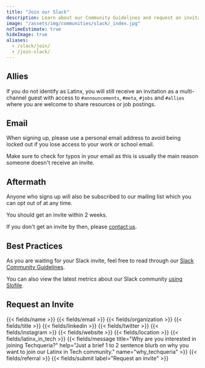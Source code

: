 ```yaml
---
title: "Join our Slack"
description: Learn about our Community Guidelines and request an invitation to our Slack community.
image: "/assets/img/communities/slack/_index.jpg"
noTimeEstimate: true
hideImage: true
aliases:
  - /slack/join/
  - /join-slack/
---
```


## Allies

If you do not identify as Latinx, you will still receive an invitation as a multi-channel guest with access to `#announcements`, `#meta`, `#jobs` and `#allies` where you are welcome to share resources or job postings.

## Email

When signing up, please use a personal email address to avoid being locked out if you lose access to your work or school email.

Make sure to check for typos in your email as this is usually the main reason someone doesn't receive an invite.

## Aftermath

Anyone who signs up will also be subscribed to our mailing list which you can opt out of at any time.

You should get an invite within 2 weeks.

If you don't get an invite by then, please [contact us](/contact).

## Best Practices

As you are waiting for your Slack invite, feel free to read through our [Slack Community Guidelines](/slack/community-guidelines/).

You can also view the latest metrics about our Slack community [using Slofile](https://slofile.com/slack/techqueria).

## Request an Invite

<form name="Speak" method="POST" data-netlify-recaptcha="true" data-netlify="true" class="form--centered" action="/success/">
  <input type="hidden" aria-label="Subject" name="_subject" value="Techqueria - Become a Speaker">
  {{< fields/name >}}
  {{< fields/email >}}
  {{< fields/organization >}}
  {{< fields/title >}}
  {{< fields/linkedin >}}
  {{< fields/twitter >}}
  {{< fields/instagram >}}
  {{< fields/website >}}
  {{< fields/location >}}
  {{< fields/latinx_in_tech >}}
  {{< fields/message title="Why are you interested in joining Techqueria?" help="Just a brief 1 to 2 sentence blurb on why you want to join our Latinx in Tech community." name="why_techqueria" >}}
  {{< fields/referral >}}
  {{< fields/submit label="Request an invite" >}}
</form>
<br>
